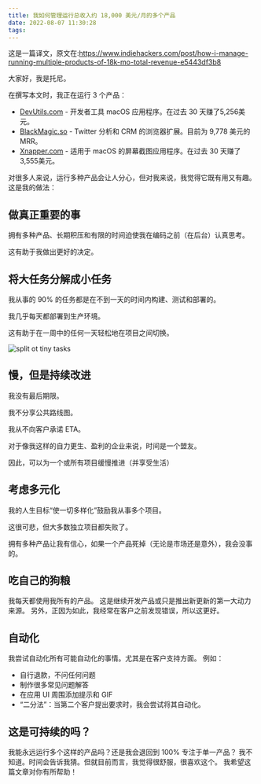 ```yaml
---
title: 我如何管理运行总收入约 18,000 美元/月的多个产品
date: 2022-08-07 11:30:28
tags:
---
```


这是一篇译文，原文在:https://www.indiehackers.com/post/how-i-manage-running-multiple-products-of-18k-mo-total-revenue-e5443df3b8

大家好，我是托尼。

在撰写本文时，我正在运行 3 个产品：

- [DevUtils.com](DevUtils.com) - 开发者工具 macOS 应用程序。在过去 30 天赚了5,256美元。
- [BlackMagic.so](BlackMagic.so) - Twitter 分析和 CRM 的浏览器扩展。目前为 9,778 美元的 MRR。
- [Xnapper.com](Xnapper.com) - 适用于 macOS 的屏幕截图应用程序。在过去 30 天赚了3,555美元。

对很多人来说，运行多种产品会让人分心，但对我来说，我觉得它既有用又有趣。这是我的做法：

## 做真正重要的事

拥有多种产品、长期积压和有限的时间迫使我在编码之前（在后台）认真思考。

这有助于我做出更好的决定。

## 将大任务分解成小任务

我从事的 90% 的任务都是在不到一天的时间内构建、测试和部署的。

我几乎每天都部署到生产环境。

这有助于在一周中的任何一天轻松地在项目之间切换。

![split ot tiny tasks](https://cdn.jsdelivr.net/gh/xurenlu/bed/resource/25/255bf92d3f7198597c54093979d10cc9.png)

## 慢，但是持续改进

我没有最后期限。

我不分享公共路线图。

我从不向客户承诺 ETA。

对于像我这样的自力更生、盈利的企业来说，时间是一个盟友。

因此，可以为一个或所有项目缓慢推进（并享受生活）

## 考虑多元化

我的人生目标“使一切多样化”鼓励我从事多个项目。

这很可悲，但大多数独立项目都失败了。

拥有多种产品让我有信心，如果一个产品死掉（无论是市场还是意外），我会没事的。

## 吃自己的狗粮
我每天都使用我所有的产品。
这是继续开发产品或只是推出新更新的第一大动力来源。
另外，正因为如此，我经常在客户之前发现错误，所以这更好。

## 自动化

我尝试自动化所有可能自动化的事情。尤其是在客户支持方面。
例如：
- 自行退款，不问任何问题
- 制作很多常见问题解答
- 在应用 UI 周围添加提示和 GIF
- “二分法”：当第二个客户提出要求时，我会尝试将其自动化。

## 这是可持续的吗？
我能永远运行多个这样的产品吗？还是我会退回到 100% 专注于单一产品？
我不知道。时间会告诉我猜。但就目前而言，我觉得很舒服，很喜欢这个。
我希望这篇文章对你有所帮助！





